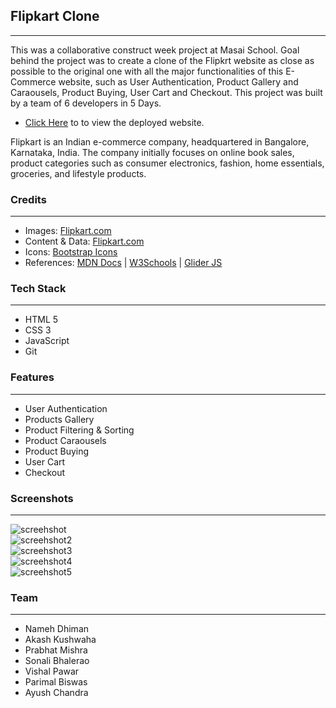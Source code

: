 ## Flipkart Clone 
---
<p>
This was a collaborative construct week project at Masai School.
Goal behind the project was to create a clone of the Flipkrt website as close as possible to the original one with all the major functionalities of this E-Commerce website, such as User Authentication, Product Gallery and Caraousels, Product Buying, User Cart and Checkout.
This project was built by a team of 6 developers in 5 Days. 
</p>

* [Click Here](https://nameh-dhiman.github.io/Flipkart-Clone-Project/ "Flipkart Project") to to view the deployed website.

<p>
Flipkart is an Indian e-commerce company, headquartered in Bangalore, Karnataka, India. The company initially focuses on online book sales, product categories such as consumer electronics, fashion, home essentials, groceries, and lifestyle products.
</p>

### Credits
___
* Images: [Flipkart.com](https://www.flipkart.com/)
* Content & Data: [Flipkart.com](https://www.flipkart.com/)
* Icons: [Bootstrap Icons](https://icons.getbootstrap.com/)
* References: [MDN Docs](https://developer.mozilla.org/en-US/ ) | [W3Schools](https://www.w3schools.com/) | [Glider JS](https://nickpiscitelli.github.io/Glider.js/)

### Tech Stack
___

* HTML 5
* CSS 3
* JavaScript
* Git

### Features
___
* User Authentication
* Products Gallery
* Product Filtering & Sorting
* Product Caraousels
* Product Buying
* User Cart
* Checkout 

### Screenshots
___
![screehshot](https://miro.medium.com/max/1400/1*5eX3RsU14jcBMsdfS7MX-A.jpeg)
<br/>
![screehshot2](https://miro.medium.com/max/1400/1*Tmk30k4Dr_3p7_WrKkPJmw.jpeg)
<br/>
![screehshot3](https://miro.medium.com/max/1400/1*_EPOW9d0Cdjq-lvhdyN6zg.jpeg)
<br/>
![screehshot4](https://miro.medium.com/max/1400/1*5HaRjVLBJshwNCma0-JJog.jpeg)
<br/>
![screehshot5](https://miro.medium.com/max/1400/1*_h3YvKWcL8OcEJ1fZo3lNQ.jpeg)


### Team
___
* Nameh Dhiman
* Akash Kushwaha
* Prabhat Mishra
* Sonali Bhalerao
* Vishal Pawar
* Parimal Biswas
* Ayush Chandra
